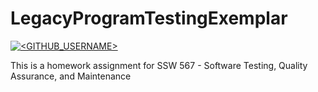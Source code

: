 # LegacyProgramTestingExemplar
[![<GITHUB_USERNAME>](https://circleci.com/gh/beknobloch/LegacyProgramTestingExemplar.svg?style=svg)](https://app.circleci.com/pipelines/github/beknobloch/LegacyProgramTestingExemplar?branch=main&filter=all)

This is a homework assignment for SSW 567 - Software Testing, Quality Assurance, and Maintenance
